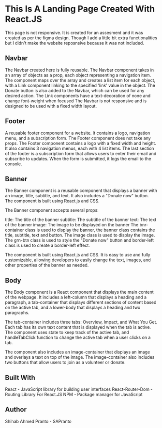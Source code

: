 # This Is A Landing Page Created With React.JS

This page is not responsive. It is created for an assesment and it was created as per the figma design. Though I add a little bit extra functionalities but I didn't make the website reposnsive because it was not included.

## Navbar

The Navbar created here is fully reusable. The Navbar component takes in an array of objects as a prop, each object representing a navigation item. The component maps over the array and creates a list item for each object, with a Link component linking to the specified 'link' value in the object. The Donate button is also added to the Navbar, which can be used for any desired action.
The Link components have a text-decoration of none and change font-weight when focused
The Navbar is not responsive and is designed to be used with a fixed width layout.

## Footer

A reusable footer component for a website. It contains a logo, navigation menu, and a subscription form. The Footer component does not take any props. 
The Footer component contains a logo with a fixed width and height.
It also contains 3 navigation menus, each with 4 list items.
The last section of the footer is a subscription form that allows users to enter their email and subscribe to updates.
When the form is submitted, it logs the email to the console.

## Banner

The Banner component is a reusable component that displays a banner with an image, title, subtitle, and text. It also includes a "Donate now" button. The component is built using React.js and CSS.

The Banner component accepts several props:

title: The title of the banner
subtitle: The subtitle of the banner
text: The text of the banner
image: The image to be displayed on the banner
The bnr-container class is used to display the banner, the banner class contains the title, subtitle, text and button. The image class is used to display the image. The grn-btn class is used to style the "Donate now" button and border-left class is used to create a border-left effect.

The component is built using React.js and CSS. It is easy to use and fully customizable, allowing developers to easily change the text, images, and other properties of the banner as needed.

## Body

The Body component is a React component that displays the main content of the webpage. It includes a left-column that displays a heading and a paragraph, a tab-container that displays different sections of content based on the active tab, and a lower-body that displays a heading and two paragraphs.

The tab-container includes three tabs: Overview, Impact, and What You Get. Each tab has its own text content that is displayed when the tab is active. The component uses state to keep track of the active tab, and handleTabClick function to change the active tab when a user clicks on a tab.

The component also includes an image-container that displays an image and overlays a text on top of the image. The image-container also includes two buttons that allow users to join as a volunteer or donate.

## Built With
React - JavaScript library for building user interfaces
React-Router-Dom - Routing Library For React.JS
NPM - Package manager for JavaScript

## Author

Shihab Ahmed Pranto - SAPranto